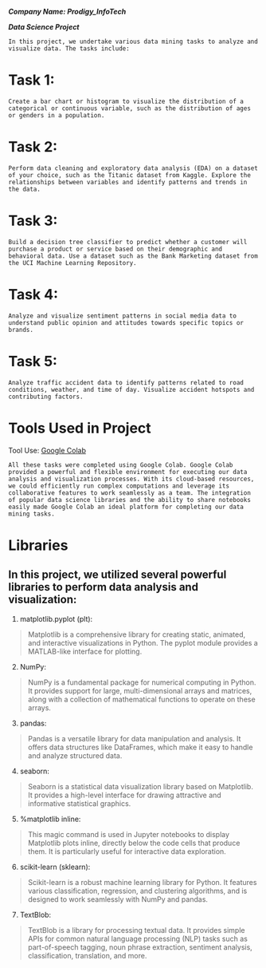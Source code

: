 _**Company Name: Prodigy_InfoTech**_

_**Data Science Project**_

```
In this project, we undertake various data mining tasks to analyze and visualize data. The tasks include:
```

# Task 1:
```
Create a bar chart or histogram to visualize the distribution of a categorical or continuous variable, such as the distribution of ages or genders in a population.
```
# Task 2:
```
Perform data cleaning and exploratory data analysis (EDA) on a dataset of your choice, such as the Titanic dataset from Kaggle. Explore the relationships between variables and identify patterns and trends in the data.
```
# Task 3:
```
Build a decision tree classifier to predict whether a customer will purchase a product or service based on their demographic and behavioral data. Use a dataset such as the Bank Marketing dataset from the UCI Machine Learning Repository.
```
# Task 4:
```
Analyze and visualize sentiment patterns in social media data to understand public opinion and attitudes towards specific topics or brands.
```
# Task 5:
```
Analyze traffic accident data to identify patterns related to road conditions, weather, and time of day. Visualize accident hotspots and contributing factors.
```

# Tools Used in Project
Tool Use: [Google Colab](https://colab.research.google.com)
```
All these tasks were completed using Google Colab. Google Colab provided a powerful and flexible environment for executing our data analysis and visualization processes. With its cloud-based resources, we could efficiently run complex computations and leverage its collaborative features to work seamlessly as a team. The integration of popular data science libraries and the ability to share notebooks easily made Google Colab an ideal platform for completing our data mining tasks.
```

# Libraries
## In this project, we utilized several powerful libraries to perform data analysis and visualization:
1. matplotlib.pyplot (plt):
> Matplotlib is a comprehensive library for creating static, animated, and interactive visualizations in Python. The pyplot module provides a MATLAB-like interface for plotting.

2. NumPy:
> NumPy is a fundamental package for numerical computing in Python. It provides support for large, multi-dimensional arrays and matrices, along with a collection of mathematical functions to operate on these arrays.

3. pandas:
> Pandas is a versatile library for data manipulation and analysis. It offers data structures like DataFrames, which make it easy to handle and analyze structured data.

4. seaborn:
> Seaborn is a statistical data visualization library based on Matplotlib. It provides a high-level interface for drawing attractive and informative statistical graphics.

5. %matplotlib inline:
> This magic command is used in Jupyter notebooks to display Matplotlib plots inline, directly below the code cells that produce them. It is particularly useful for interactive data exploration.

6. scikit-learn (sklearn):
> Scikit-learn is a robust machine learning library for Python. It features various classification, regression, and clustering algorithms, and is designed to work seamlessly with NumPy and pandas.

7. TextBlob:
> TextBlob is a library for processing textual data. It provides simple APIs for common natural language processing (NLP) tasks such as part-of-speech tagging, noun phrase extraction, sentiment analysis, classification, translation, and more.
